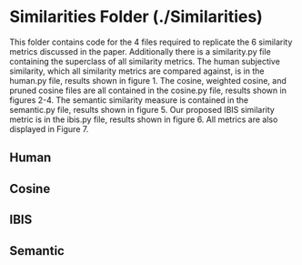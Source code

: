 # Similarities Folder (./Similarities)
This folder contains code for the 4 files required to replicate the 6 similarity metrics discussed in the paper. Additionally there is a similarity.py file containing the superclass of all similarity metrics. The human subjective similarity, which all similarity metrics are compared against, is in the human.py file, results shown in figure 1. The cosine, weighted cosine, and pruned cosine files are all contained in the cosine.py file, results shown in figures 2-4. The semantic similarity measure is contained in the semantic.py file, results shown in figure 5. Our proposed IBIS similarity metric is in the ibis.py file, results shown in figure 6. All metrics are also displayed in Figure 7. 

## Human 

## Cosine 

## IBIS 

## Semantic